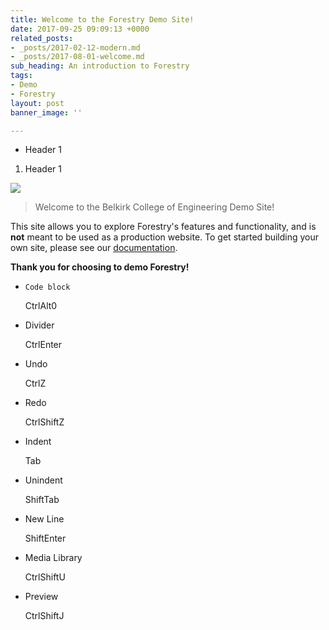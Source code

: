 ```yaml
---
title: Welcome to the Forestry Demo Site!
date: 2017-09-25 09:09:13 +0000
related_posts:
- _posts/2017-02-12-modern.md
- _posts/2017-08-01-welcome.md
sub_heading: An introduction to Forestry
tags:
- Demo
- Forestry
layout: post
banner_image: ''

---
```

* Header 1

1. Header 1

![](/uploads/2017/11/13/CNODES-logo-lg.jpg)

> Welcome to the Belkirk College of Engineering Demo Site!

This site allows you to explore Forestry's features and functionality, and is **not** meant to be used as a production website. To get started building your own site, please see our [documentation](https://forestry.io/docs/ "Docs").

**Thank you for choosing to demo Forestry!**

* `Code block`

  CtrlAlt0
* Divider

  CtrlEnter


* Undo

  CtrlZ
* Redo

  CtrlShiftZ
* Indent

  Tab
* Unindent

  ShiftTab
* New Line

  ShiftEnter
* Media Library

  CtrlShiftU
* Preview

  CtrlShiftJ